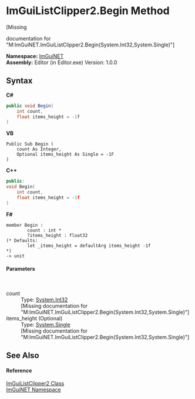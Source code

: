 # ImGuiListClipper2.Begin Method 
 

\[Missing <summary> documentation for "M:ImGuiNET.ImGuiListClipper2.Begin(System.Int32,System.Single)"\]

**Namespace:**&nbsp;<a href="7ecbdf68-1567-8265-0ab1-032412bfb743">ImGuiNET</a><br />**Assembly:**&nbsp;Editor (in Editor.exe) Version: 1.0.0

## Syntax

**C#**<br />
``` C#
public void Begin(
	int count,
	float items_height = -1f
)
```

**VB**<br />
``` VB
Public Sub Begin ( 
	count As Integer,
	Optional items_height As Single = -1F
)
```

**C++**<br />
``` C++
public:
void Begin(
	int count, 
	float items_height = -1f
)
```

**F#**<br />
``` F#
member Begin : 
        count : int * 
        ?items_height : float32 
(* Defaults:
        let _items_height = defaultArg items_height -1f
*)
-> unit 

```


#### Parameters
&nbsp;<dl><dt>count</dt><dd>Type: <a href="https://docs.microsoft.com/dotnet/api/system.int32" target="_blank">System.Int32</a><br />\[Missing <param name="count"/> documentation for "M:ImGuiNET.ImGuiListClipper2.Begin(System.Int32,System.Single)"\]</dd><dt>items_height (Optional)</dt><dd>Type: <a href="https://docs.microsoft.com/dotnet/api/system.single" target="_blank">System.Single</a><br />\[Missing <param name="items_height"/> documentation for "M:ImGuiNET.ImGuiListClipper2.Begin(System.Int32,System.Single)"\]</dd></dl>

## See Also


#### Reference
<a href="9ad7c129-04e2-d4dc-08e6-f08f144cb7bc">ImGuiListClipper2 Class</a><br /><a href="7ecbdf68-1567-8265-0ab1-032412bfb743">ImGuiNET Namespace</a><br />
